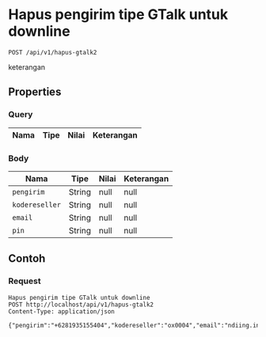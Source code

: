 # Hapus pengirim tipe GTalk untuk downline
```http
POST /api/v1/hapus-gtalk2
```
keterangan
## Properties
### Query
Nama | Tipe | Nilai | Keterangan
--- | --- | --- | ---
### Body
Nama | Tipe | Nilai | Keterangan
--- | --- | --- | ---
<code>pengirim</code> | String | null | null
<code>kodereseller</code> | String | null | null
<code>email</code> | String | null | null
<code>pin</code> | String | null | null
## Contoh
### Request
```http
Hapus pengirim tipe GTalk untuk downline
POST http://localhost/api/v1/hapus-gtalk2
Content-Type: application/json

{"pengirim":"+6281935155404","kodereseller":"ox0004","email":"ndiing.inc@gmail.com","pin":"1234"}
```
